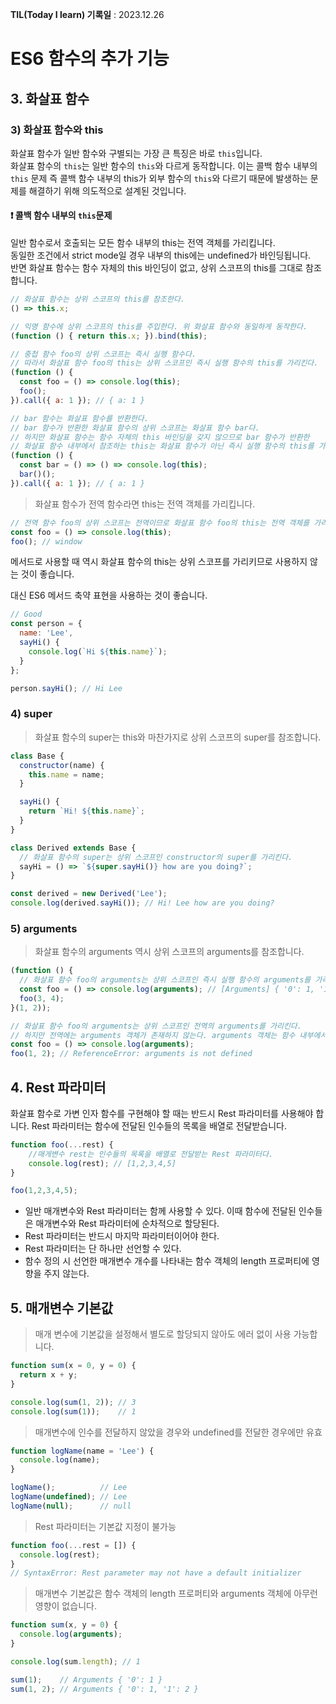 **TIL(Today I learn) 기록일** : 2023.12.26 

# ES6 함수의 추가 기능  

## 3. 화살표 함수

### 3) 화살표 함수와 this

화살표 함수가 일반 함수와 구별되는 가장 큰 특징은 바로 `this`입니다.    
화살표 함수의 `this`는 일반 함수의 `this`와 다르게 동작합니다. 이는 콜백 함수 내부의 `this` 문제 즉 콜백 함수 내부의 this가 외부 함수의 `this`와 다르기 때문에 발생하는 문제를 해결하기 위해 의도적으로 설계된 것입니다.      


#### ❗️ 콜백 함수 내부의 `this`문제

일반 함수로서 호출되는 모든 함수 내부의 this는 전역 객체를 가리킵니다.   
동일한 조건에서 strict mode일 경우 내부의 this에는 undefined가 바인딩됩니다.    
반면 화살표 함수는 함수 자체의 this 바인딩이 없고, 상위 스코프의 this를 그대로 참조합니다.    

```js
// 화살표 함수는 상위 스코프의 this를 참조한다.
() => this.x;

// 익명 함수에 상위 스코프의 this를 주입한다. 위 화살표 함수와 동일하게 동작한다.
(function () { return this.x; }).bind(this);
```

```js
// 중첩 함수 foo의 상위 스코프는 즉시 실행 함수다.
// 따라서 화살표 함수 foo의 this는 상위 스코프인 즉시 실행 함수의 this를 가리킨다.
(function () {
  const foo = () => console.log(this);
  foo();
}).call({ a: 1 }); // { a: 1 }

// bar 함수는 화살표 함수를 반환한다.
// bar 함수가 반환한 화살표 함수의 상위 스코프는 화살표 함수 bar다.
// 하지만 화살표 함수는 함수 자체의 this 바인딩을 갖지 않으므로 bar 함수가 반환한
// 화살표 함수 내부에서 참조하는 this는 화살표 함수가 아닌 즉시 실행 함수의 this를 가리킨다.
(function () {
  const bar = () => () => console.log(this);
  bar()();
}).call({ a: 1 }); // { a: 1 }
```

>화살표 함수가 전역 함수라면 this는 전역 객체를 가리킵니다.

```js
// 전역 함수 foo의 상위 스코프는 전역이므로 화살표 함수 foo의 this는 전역 객체를 가리킨다.
const foo = () => console.log(this);
foo(); // window
```

메서드로 사용할 때 역시 화살표 함수의 this는 상위 스코프를 가리키므로 사용하지 않는 것이 좋습니다.    

대신 ES6 메서드 축약 표현을 사용하는 것이 좋습니다.    

```js
// Good
const person = {
  name: 'Lee',
  sayHi() {
    console.log(`Hi ${this.name}`);
  }
};

person.sayHi(); // Hi Lee
```

### 4) super
>화살표 함수의 super는 this와 마찬가지로 상위 스코프의 super를 참조합니다.
```js
class Base {
  constructor(name) {
    this.name = name;
  }

  sayHi() {
    return `Hi! ${this.name}`;
  }
}

class Derived extends Base {
  // 화살표 함수의 super는 상위 스코프인 constructor의 super를 가리킨다.
  sayHi = () => `${super.sayHi()} how are you doing?`;
}

const derived = new Derived('Lee');
console.log(derived.sayHi()); // Hi! Lee how are you doing?
```

### 5) arguments   

>화살표 함수의 arguments 역시 상위 스코프의 arguments를 참조합니다.
```js
(function () {
  // 화살표 함수 foo의 arguments는 상위 스코프인 즉시 실행 함수의 arguments를 가리킨다.
  const foo = () => console.log(arguments); // [Arguments] { '0': 1, '1': 2 }
  foo(3, 4);
}(1, 2));

// 화살표 함수 foo의 arguments는 상위 스코프인 전역의 arguments를 가리킨다.
// 하지만 전역에는 arguments 객체가 존재하지 않는다. arguments 객체는 함수 내부에서만 유효하다.
const foo = () => console.log(arguments);
foo(1, 2); // ReferenceError: arguments is not defined
```


## 4. Rest 파라미터
화살표 함수로 가변 인자 함수를 구현해야 할 때는 반드시 Rest 파라미터를 사용해야 합니다.
Rest 파라미터는 함수에 전달된 인수들의 목록을 배열로 전달받습니다.
```js
function foo(...rest) {
    //매게변수 rest는 인수들의 목록을 배열로 전달받는 Rest 파라미터다.
    console.log(rest); // [1,2,3,4,5]
}

foo(1,2,3,4,5);
```
- 일반 매개변수와 Rest 파라미터는 함께 사용할 수 있다. 이때 함수에 전달된 인수들은 매개변수와 Rest 파라미터에 순차적으로 할당된다.
- Rest 파라미터는 반드시 마지막 파라미터이어야 한다.
- Rest 파라미터는 단 하나만 선언할 수 있다.
- 함수 정의 시 선언한 매개변수 개수를 나타내는 함수 객체의 length 프로퍼티에 영향을 주지 않는다.


## 5. 매개변수 기본값

>매개 변수에 기본값을 설정해서 별도로 할당되지 않아도 에러 없이 사용 가능합니다.
```js
function sum(x = 0, y = 0) {
  return x + y;
}

console.log(sum(1, 2)); // 3
console.log(sum(1));    // 1
```

>매개변수에 인수를 전달하지 않았을 경우와 undefined를 전달한 경우에만 유효
```js
function logName(name = 'Lee') {
  console.log(name);
}

logName();          // Lee
logName(undefined); // Lee
logName(null);      // null
```

>Rest 파라미터는 기본값 지정이 불가능
```js
function foo(...rest = []) {
  console.log(rest);
}
// SyntaxError: Rest parameter may not have a default initializer
```

>매개변수 기본값은 함수 객체의 length 프로퍼티와 arguments 객체에 아무런 영향이 없습니다.
```js
function sum(x, y = 0) {
  console.log(arguments);
}

console.log(sum.length); // 1

sum(1);    // Arguments { '0': 1 }
sum(1, 2); // Arguments { '0': 1, '1': 2 }
```



